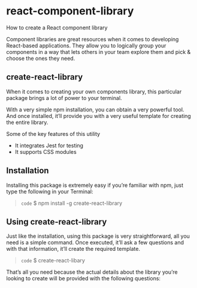 # react-component-library
How to create a React component library

Component libraries are great resources when it comes to developing React-based applications. They allow you to logically group your components in a way that lets others in your team explore them and pick & choose the ones they need.

## create-react-library

When it comes to creating your own components library, this particular package brings a lot of power to your terminal.

With a very simple npm installation, you can obtain a very powerful tool. And once installed, it’ll provide you with a very useful template for creating the entire library.

Some of the key features of this utility

* It integrates Jest for testing
* It supports CSS modules

## Installation

Installing this package is extremely easy if you’re familiar with npm, just type the following in your Terminal:

> `code` $ npm install -g create-react-library

## Using create-react-library

Just like the installation, using this package is very straightforward, all you need is a simple command. Once executed, it’ll ask a few questions and with that information, it’ll create the required template.

> `code` $ create-react-libary

That’s all you need because the actual details about the library you’re looking to create will be provided with the following questions:


